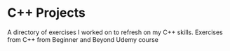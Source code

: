 # C++ Projects

A directory of exercises I worked on to refresh on my C++ skills. Exercises from C++ from Beginner and Beyond Udemy course